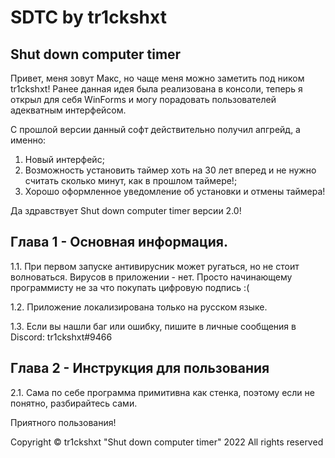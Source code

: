 # SDTC by tr1ckshxt
## Shut down computer timer

Привет, меня зовут Макс, но чаще меня можно заметить под ником tr1ckshxt! Ранее данная идея была реализована в консоли,
теперь я открыл для себя WinForms и могу порадовать пользователей адекватным интерфейсом.

С прошлой версии данный софт действительно получил апгрейд, а именно:
1. Новый интерфейс;
2. Возможность установить таймер хоть на 30 лет вперед и не нужно считать сколько минут, как в прошлом таймере!;
3. Хорошо оформленное уведомление об установки и отмены таймера!

Да здравствует Shut down computer timer версии 2.0!



## Глава 1 - Основная информация.

1.1. При первом запуске антивирусник может ругаться, но не стоит волноваться. Вирусов в приложении - нет. Просто начинающему
программисту не за что покупать цифровую подпись :(

1.2. Приложение локализирована только на русском языке.

1.3. Если вы нашли баг или ошибку, пишите в личные сообщения в Discord: tr1ckshxt#9466



## Глава 2 - Инструкция для пользования

2.1. Сама по себе программа примитивна как стенка, поэтому если не понятно, разбирайтесь сами.

Приятного пользования!

Copyright © tr1ckshxt "Shut down computer timer" 2022 All rights reserved
